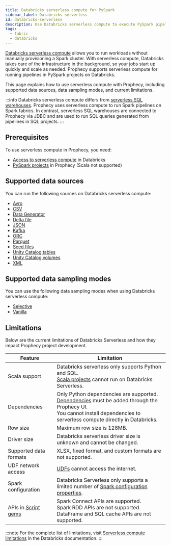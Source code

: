 ```yaml
---
title: Databricks serverless compute for PySpark
sidebar_label: Databricks serverless
id: databricks-serverless
description: Use Databricks serverless compute to execute PySpark pipelines
tags:
  - fabric
  - databricks
---
```


[Databricks serverless compute](https://docs.databricks.com/aws/en/compute/serverless/) allows you to run workloads without manually provisioning a Spark cluster. With serverless compute, Databricks takes care of the infrastructure in the background, so your jobs start up quickly and scale as needed. Prophecy supports serverless compute for running pipelines in PySpark projects on Databricks.

This page explains how to use serverless compute with Prophecy, including supported data sources, data sampling modes, and current limitations.

:::info
Databricks serverless compute differs from [serverless SQL warehouses](https://docs.databricks.com/aws/en/compute/sql-warehouse/#what-is-serverless-sql). Prophecy uses serverless compute to run Spark pipelines on Spark fabrics. In contrast, serverless SQL warehouses are connected to Prophecy via JDBC and are used to run SQL queries generated from pipelines in SQL projects.
:::

## Prerequisites

To use serverless compute in Prophecy, you need:

- [Access to serverless compute](https://docs.databricks.com/aws/en/compute/serverless/#enable-serverless-compute) in Databricks
- [PySpark projects](/projects#project-types) in Prophecy (Scala not supported)

## Supported data sources

You can run the following sources on Databricks serverless compute:

- [Avro](/engineers/avro)
- [CSV](/engineers/csv)
- [Data Generator](/engineers/data-generator)
- [Delta file](/engineers/delta)
- [JSON](/engineers/json)
- [Kafka](/engineers/kafka)
- [ORC](/engineers/orc)
- [Parquet](/engineers/parquet)
- [Seed files](/engineers/seed)
- [Unity Catalog tables](https://docs.databricks.com/aws/en/tables/)
- [Unity Catalog volumes](https://docs.databricks.com/aws/en/sql/language-manual/sql-ref-volumes)
- [XML](/engineers/xml)

## Supported data sampling modes

You can use the following data sampling modes when using Databricks serverless compute:

- [Selective](/engineers/data-sampling#selective-recommended)
- [Vanilla](/engineers/data-sampling#vanilla)

## Limitations

Below are the current limitations of Databricks Serverless and how they impact Prophecy project development.

| **Feature**                              | **Limitation**                                                                                                                                                                                                 |
| ---------------------------------------- | -------------------------------------------------------------------------------------------------------------------------------------------------------------------------------------------------------------- |
| Scala support                            | Databricks serverless only supports Python and SQL. <br/>[Scala projects](/projects#project-types) cannot run on Databricks Serverless.                                                                        |
| Dependencies                             | Only Python dependencies are supported. <br/>[Dependencies](/engineers/dependencies) must be added through the Prophecy UI. <br/>You cannot install dependencies to serverless compute directly in Databricks. |
| Row size                                 | Maximum row size is 128MB.                                                                                                                                                                                     |
| Driver size                              | Databricks serverless driver size is unknown and cannot be changed.                                                                                                                                            |
| Supported data formats                   | XLSX, fixed format, and custom formats are not supported.                                                                                                                                                      |
| UDF network access                       | [UDFs](/engineers/user-defined-functions) cannot access the internet.                                                                                                                                          |
| Spark configuration                      | Databricks Serverless only supports a limited number of [Spark configuration properties](https://docs.databricks.com/aws/en/spark/conf#configure-spark-properties-for-serverless-notebooks-and-jobs).          |
| APIs in [Script gems](/engineers/script) | Spark Connect APIs are supported. <br/>Spark RDD APIs are not supported. <br/>DataFrame and SQL cache APIs are not supported.                                                                                  |

:::note
For the complete list of limitations, visit [Serverless compute limitations](https://docs.databricks.com/aws/en/compute/serverless/limitations) in the Databricks documentation.
:::

